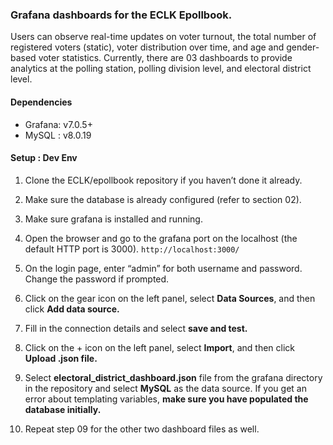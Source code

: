 ### Grafana dashboards for the ECLK Epollbook. 

Users can observe real-time updates on voter turnout, the total number of 
registered voters (static), voter distribution over time, and age and gender-based voter statistics. Currently, there 
are 03 dashboards to provide analytics at the polling station, polling division level, and electoral district level.

#### Dependencies
* Grafana: 	v7.0.5+
* MySQL :	v8.0.19 

#### Setup : Dev Env
1. Clone the ECLK/epollbook repository if you haven’t done it already.
2. Make sure the database is already configured (refer to section 02).
3. Make sure grafana is installed and running.
4. Open the browser and go to the grafana port on the localhost (the default HTTP port is 3000). 
```http://localhost:3000/```

5. On the login page, enter “admin” for both username and password. Change the password if prompted.
6. Click on the gear icon on the left panel, select **Data Sources**, and then click **Add data source.**
7. Fill in the connection details and select **save and test.**
8. Click on the + icon on the left panel, select **Import**, and then click **Upload .json file.**
9. Select **electoral_district_dashboard.json** file from the grafana directory in the repository and select **MySQL** 
as the data source. If you get an error about templating variables, **make sure you have populated the database initially.**
10. Repeat step 09 for the other two dashboard files as well.  



